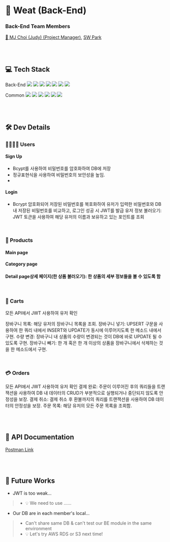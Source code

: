 # 🥩 Weat (Back-End)
### Back-End Team Members

[👑 MJ Choi (Judy) (Project Manager)](https://github.com/Judy-Choi), [SW Park](https://github.com/Jetkick)

<br>
<br>

## 💻 Tech Stack

Back-End
<img src="https://img.shields.io/badge/Node.js-339933?style=flat&amp;logo=Node.js&amp;logoColor=white">
<img src="https://img.shields.io/badge/Nodemon-76D04B?style=flat&amp;logo=Nodemon&amp;logoColor=white">
<img src="https://img.shields.io/badge/Express-000000?style=flat&amp;logo=Express&amp;logoColor=white">
<img src="https://img.shields.io/badge/MySQL-4479A1?style=flat&amp;logo=MySQL&amp;logoColor=white">
<img src="https://img.shields.io/badge/JWT-CC6699?style=flat&amp;logo=JSON&amp;logoColor=white">
<img src="https://img.shields.io/badge/Dbmate-009DC7?style=flat&amp;logo=Bcrypt&amp;logoColor=white">
<img src="https://img.shields.io/badge/Bcrypt-CA424?style=flat&amp;logo=Bcrypt&amp;logoColor=white">

Common
<img src="https://img.shields.io/badge/Git-F05032?style=flat&amp;logo=Git&amp;logoColor=white">
<img src="https://img.shields.io/badge/GitHub-181717?style=flat&amp;logo=GitHub&amp;logoColor=white">
<img src="https://img.shields.io/badge/Prettier-F7B93E?style=flat&amp;logo=prettier&amp;logoColor=white">
<img src="https://img.shields.io/badge/RestfulAPI-F7533E?style=flat&amp;logo=RestfulAPII&amp;logoColor=white">
<img src="https://img.shields.io/badge/VSCode-007ACC?style=flat&amp;logo=Visual Studio Code&amp;logoColor=white">
<img src="https://img.shields.io/badge/Postman-FF6C37?style=flat&amp;logo=Postman Code&amp;logoColor=white">

<br>
<br>

## 🛠️ Dev Details
### 👨‍👩‍👧‍👦 Users
#### Sign Up
- Bcypt를 사용하여 비밀번호를 암호화하여 DB에 저장
- 정규표현식을 사용하여 비밀번호의 보안성을 높임. 
- 
#### Login
- Bcrypt
암호화되어 저장된 비밀번호를 복호화하여 유저가 입력한 비밀번호와 DB 내 저장된 비밀번호를 비교하고, 로그인 성공 시 JWT를 발급
유저 정보 불러오기: JWT 토큰을 사용하여 해당 유저의 이름과 보유하고 있는 포인트를 조회

<br>

### 🍖 Products
#### Main page
#### Category page
#### Detail page상세 페이지(한 상품 불러오기): 한 상품의 세부 정보들을 볼 수 있도록 함

<br>

### 🛒 Carts

모든 API에서 JWT 사용하여 유저 확인

장바구니 목록: 해당 유저의 장바구니 목록을 조회.
장바구니 넣기: UPSERT 구문을 사용하여 한 쿼리 내에서 INSERT와 UPDATE가 동시에 이루어지도록 한 메소드 내에서 구현.
수량 변경: 장바구니 내 상품의 수량이 변경되는 것이 DB에 바로 UPDATE 될 수 있도록 구현.
장바구니 빼기: 한 개 혹은 한 개 이상의 상품을 장바구니에서 삭제하는 것을 한 메소드에서 구현.

<br>

### 💳 Orders
모든 API에서 JWT 사용하여 유저 확인
결제 완료: 주문이 이루어진 후의 쿼리들을 트랜잭션을 사용하여 DB 내 데이터의 CRUD가 부분적으로 실행되거나 중단되지 않도록 안정성을 보장.
결제 취소: 결제 취소 후 환불까지의 쿼리를 트랜잭션을 사용하여 DB 데이터의 안정성을 보장.
주문 목록: 해당 유저의 모든 주문 목록을 조회함.

<br>
<br>

## 📑 API Documentation
[Postman Link](https://documenter.getpostman.com/view/24998473/2s8Z76x9km)

<br>
<br>

## 🤔 Future Works
- JWT is too weak...
>- 💡 We need to use ......

- Our DB are in each member's local...
>- Can't share same DB & can't test our BE module in the same environment
>- 💡 Let's try AWS RDS or S3 next time!
